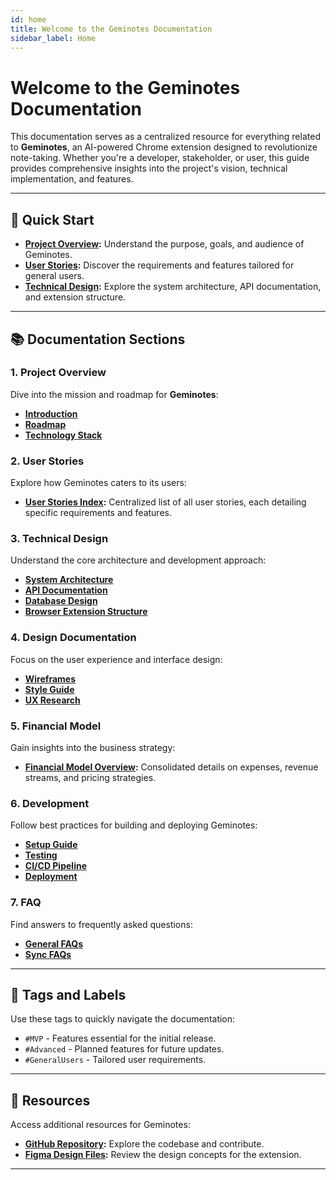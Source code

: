 ```yaml
---
id: home
title: Welcome to the Geminotes Documentation
sidebar_label: Home
---
```


# Welcome to the Geminotes Documentation

This documentation serves as a centralized resource for everything related to **Geminotes**, an AI-powered Chrome extension designed to revolutionize note-taking. Whether you're a developer, stakeholder, or user, this guide provides comprehensive insights into the project's vision, technical implementation, and features.

---

## **🚀 Quick Start**

- **[Project Overview](project-overview.md):** Understand the purpose, goals, and audience of Geminotes.
- **[User Stories](user-stories):** Discover the requirements and features tailored for general users.
- **[Technical Design](technical-design/system-architecture.md):** Explore the system architecture, API documentation, and extension structure.

---

## **📚 Documentation Sections**

### **1. Project Overview**

Dive into the mission and roadmap for **Geminotes**:

- **[Introduction](project-overview.md#introduction)**
- **[Roadmap](project-overview.md#roadmap)**
- **[Technology Stack](project-overview.md#technology-stack)**

### **2. User Stories**

Explore how Geminotes caters to its users:

- **[User Stories Index](user-stories):** Centralized list of all user stories, each detailing specific requirements and features.

### **3. Technical Design**

Understand the core architecture and development approach:

- **[System Architecture](technical-design/system-architecture.md)**
- **[API Documentation](technical-design/api-documentation.md)**
- **[Database Design](technical-design/database-design.md)**
- **[Browser Extension Structure](technical-design/browser-extension-structure.md)**

### **4. Design Documentation**

Focus on the user experience and interface design:

- **[Wireframes](design-documentation/ui-wireframes.md)**
- **[Style Guide](design-documentation/style-guide.md)**
- **[UX Research](design-documentation/ux-research.md)**

### **5. Financial Model**

Gain insights into the business strategy:

- **[Financial Model Overview](financial-model.md):** Consolidated details on expenses, revenue streams, and pricing strategies.

### **6. Development**

Follow best practices for building and deploying Geminotes:

- **[Setup Guide](development/setup-guide.md)**
- **[Testing](development/testing.md)**
- **[CI/CD Pipeline](development/ci-cd.md)**
- **[Deployment](development/deployment.md)**

### **7. FAQ**

Find answers to frequently asked questions:

- **[General FAQs](faq/general-faqs.md)**
- **[Sync FAQs](faq/sync-faqs.md)**

---

## **🔖 Tags and Labels**

Use these tags to quickly navigate the documentation:

- `#MVP` - Features essential for the initial release.
- `#Advanced` - Planned features for future updates.
- `#GeneralUsers` - Tailored user requirements.

---

## **📂 Resources**

Access additional resources for Geminotes:

- **[GitHub Repository](https://github.com/STRIX-DEV-ORG/geminotes):** Explore the codebase and contribute.
- **[Figma Design Files](https://www.figma.com/design/jdN0m6j9M1rFf6vqLj4G9U/Geminotes?node-id=0-1&t=Vx4G1K2tINxOJxjy-1):** Review the design concepts for the extension.

---
